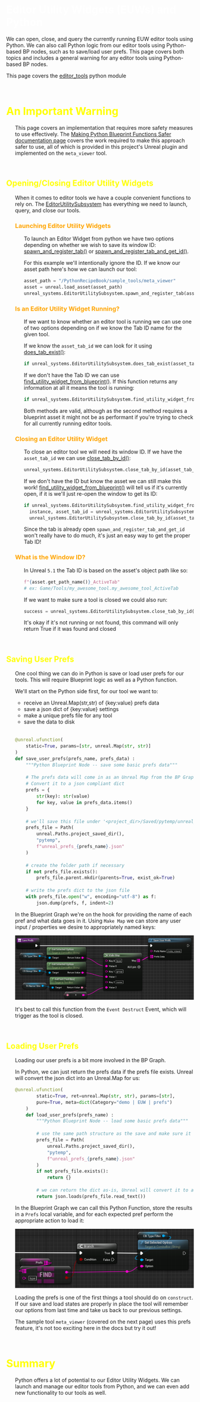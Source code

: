 # <span style="color:white">Editor Utility Widgets (EUWs) and Python</span>

We can open, close, and query the currently running EUW editor tools using Python. We can also call
Python logic from our editor tools using Python-based BP nodes, such as to save/load user prefs.
This page covers both topics and includes a general warning for any editor tools using Python-based BP nodes.

This page covers the [editor_tools](../unreal_plugin/PythonRecipeBook/Content/Python/demo/editor_tools.py)
python module

<br>

# <span style="color:yellow">An Important Warning</span>
<ul>

This page covers an implementation that requires more safety measures to use effectively. The 
[Making Python Blueprint Functions Safer documentation page](./09_making_python_BP_functions_safer.md)
covers the work required to make this approach safer to use, all of which is provided in this project's Unreal plugin and
implemented on the `meta_viewer` tool.

</ul>
<br>



## <span style="color:yellow">Opening/Closing Editor Utility Widgets</span>
<ul>

When it comes to editor tools we have a couple convenient functions to rely on.
The [EditorUtilitySubsystem](https://docs.unrealengine.com/5.1/en-US/PythonAPI/class/EditorUtilitySubsystem.html)
has everything we need to launch, query, and close our tools.

### <span style="color:orange">Launching Editor Utility Widgets</span>
<ul>

To launch an Editor Widget from python we have two options depending on whether we wish to save its window ID: 
[spawn_and_register_tab()](https://docs.unrealengine.com/5.1/en-US/PythonAPI/class/EditorUtilitySubsystem.html#unreal.EditorUtilitySubsystem.spawn_and_register_tab)
or
[spawn_and_register_tab_and_get_id()](https://docs.unrealengine.com/5.1/en-US/PythonAPI/class/EditorUtilitySubsystem.html#unreal.EditorUtilitySubsystem.spawn_and_register_tab_and_get_id).

For this example we'll intentionally ignore the ID. If we know our asset path here's how we can launch our tool:
```python
asset_path = "/PythonRecipeBook/sample_tools/meta_viewer"
asset = unreal.load_asset(asset_path)
unreal_systems.EditorUtilitySubsystem.spawn_and_register_tab(asset)
```

</ul>

### <span style="color:orange">Is an Editor Utility Widget Running?</span>
<ul>

If we want to know whether an editor tool is running we can use one of two options
depending on if we know the Tab ID name for the given tool.

If we know the `asset_tab_id` we can look for it using 
[does_tab_exist()](https://docs.unrealengine.com/5.1/en-US/PythonAPI/class/EditorUtilitySubsystem.html#unreal.EditorUtilitySubsystem.does_tab_exist):
    
```python
if unreal_systems.EditorUtilitySubsystem.does_tab_exist(asset_tab_id)
```

If we don't have the Tab ID we can use
[find_utility_widget_from_blueprint()](https://docs.unrealengine.com/5.1/en-US/PythonAPI/class/EditorUtilitySubsystem.html#unreal.EditorUtilitySubsystem.find_utility_widget_from_blueprint).
If this function returns any information at all it means the tool is running:
    
```python
if unreal_systems.EditorUtilitySubsystem.find_utility_widget_from_blueprint(asset)
```

Both methods are valid, although as the second method requires a blueprint asset it might
not be as performant if you're trying to check for all currently running editor tools.

</ul>

### <span style="color:orange">Closing an Editor Utility Widget</span>
<ul>

To close an editor tool we will need its window ID. If we have the `asset_tab_id` we can use
[close_tab_by_id()](https://docs.unrealengine.com/5.1/en-US/PythonAPI/class/EditorUtilitySubsystem.html#unreal.EditorUtilitySubsystem.close_tab_by_id):
```python
unreal_systems.EditorUtilitySubsystem.close_tab_by_id(asset_tab_id)
```

If we don't have the ID but know the asset we can still make this work! 
[find_utility_widget_from_blueprint()](https://docs.unrealengine.com/5.1/en-US/PythonAPI/class/EditorUtilitySubsystem.html#unreal.EditorUtilitySubsystem.find_utility_widget_from_blueprint)
will tell us if it's currently open, if it is we'll just re-open the window to get its ID:
```python
if unreal_systems.EditorUtilitySubsystem.find_utility_widget_from_blueprint(asset):
  instance, asset_tab_id = unreal_systems.EditorUtilitySubsystem.spawn_and_register_tab_and_get_id(asset)
  unreal_systems.EditorUtilitySubsystem.close_tab_by_id(asset_tab_id)
```

Since the tab is already open `spawn_and_register_tab_and_get_id` won't really have to do much,
it's just an easy way to get the proper Tab ID!

</ul>

### <span style="color:orange">What is the Window ID?</span>
<ul>

In Unreal `5.1` the Tab ID is based on the asset's object path like so:
```python
f"{asset.get_path_name()}_ActiveTab"
# ex: Game/Tools/my_awesome_tool.my_awesome_tool_ActiveTab
```

If we want to make sure a tool is closed we could also run:
```python
success = unreal_systems.EditorUtilitySubsystem.close_tab_by_id(f"{asset.get_path_name()}_ActiveTab")
```
It's okay if it's not running or not found, this command will only return True if it was found and closed

</ul>
</ul>
<br>


## <span style="color:yellow">Saving User Prefs</span>
<ul>

One cool thing we can do in Python is save or load user prefs for our tools. This will require Blueprint
logic as well as a Python function.

We'll start on the Python side first, for our tool we want to:
- receive an Unreal.Map(str,str) of {key:value} prefs data
- save a json dict of {key:value} settings
- make a unique prefs file for any tool
- save the data to disk

<br>

```python
@unreal.ufunction(
    static=True, params=[str, unreal.Map(str, str)]
)
def save_user_prefs(prefs_name, prefs_data) :
    """Python Blueprint Node -- save some basic prefs data"""

    # The prefs data will come in as an Unreal Map from the BP Graph
    # Convert it to a json compliant dict
    prefs = {
        str(key): str(value)
        for key, value in prefs_data.items()
    }

    # we'll save this file under '<project_dir>/Saved/pytemp/unreal_prefs_<pref>.json'
    prefs_file = Path(
        unreal.Paths.project_saved_dir(), 
        "pytemp",
        f"unreal_prefs_{prefs_name}.json"
    )
    
    # create the folder path if necessary
    if not prefs_file.exists():
        prefs_file.parent.mkdir(parents=True, exist_ok=True)
    
    # write the prefs dict to the json file
    with prefs_file.open("w", encoding="utf-8") as f:
        json.dump(prefs, f, indent=2)
```
In the Blueprint Graph we're on the hook for providing the name of each pref and what data goes in it. 
Using `Make Map` we can store any user input / properties we desire to appropriately named keys:

![](images/prefs_save.PNG)

It's best to call this function from the `Event Destruct` Event, which will trigger as the tool is closed.

</ul>
<br>

## <span style="color:yellow">Loading User Prefs</span>
<ul>

Loading our user prefs is a bit more involved in the BP Graph.

In Python, we can just return the prefs data if the prefs file exists. Unreal will convert the json
dict into an Unreal.Map for us:
```python
@unreal.ufunction(
        static=True, ret=unreal.Map(str, str), params=[str],
        pure=True, meta=dict(Category="demo | EUW | prefs")
    )
    def load_user_prefs(prefs_name) :
        """Python Blueprint Node -- load some basic prefs data"""

        # use the same path structure as the save and make sure it exists
        prefs_file = Path(
            unreal.Paths.project_saved_dir(), 
            "pytemp",
            f"unreal_prefs_{prefs_name}.json"
        )
        if not prefs_file.exists():
            return {}

        # we can return the dict as-is, Unreal will convert it to a Map(str,str) for us
        return json.loads(prefs_file.read_text())
```

In the Blueprint Graph we can call this Python Function, store the results in a `Prefs` local variable,
and for each expected pref perform the appropriate action to load it:

![](images/prefs_load.PNG)

Loading the prefs is one of the first things a tool should do on `construct`. If our save and load 
states are properly in place the tool will remember our options from last time and take us back to 
our previous settings.

The sample tool `meta_viewer` (covered on the next page) uses this prefs feature, 
it's not too exciting here in the docs but try it out!

</ul>
<br>



# <span style="color:yellow">Summary</span>
<ul>

Python offers a lot of potential to our Editor Utility Widgets. We can launch and manage our editor tools
from Python, and we can even add new functionality to our tools as well.

</ul>
